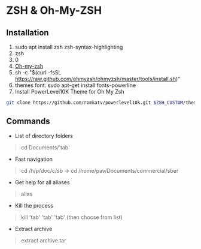 # ZSH & Oh-My-ZSH

## Installation

1. sudo apt install zsh zsh-syntax-highlighting
2. zsh
3. 0
4. [Oh-my-zsh](https://ohmyz.sh/#install)
5. sh -c "$(curl -fsSL https://raw.github.com/ohmyzsh/ohmyzsh/master/tools/install.sh)"
6. themes font: sudo apt-get install fonts-powerline
7. Install PowerLevel10K Theme for Oh My Zsh

```bash
git clone https://github.com/romkatv/powerlevel10k.git $ZSH_CUSTOM/themes/powerlevel10k
```

## Commands

- List of directory folders

> cd Documents/'tab'

- Fast navigation

> cd /h/p/doc/c/sb -> cd /home/pav/Documents/commercial/sber

- Get help for all aliases

> alias

- Kill the process

> kill 'tab' 'tab' 'tab' (then choose from list)

- Extract archive

> extract archive.tar

